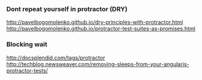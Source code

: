 ### Dont repeat yourself in protractor (DRY) 
http://pavelbogomolenko.github.io/dry-principles-with-protractor.html  
http://pavelbogomolenko.github.io/protractor-test-suites-as-promises.html  

### Blocking wait
http://docsplendid.com/tags/protractor
http://techblog.newsweaver.com/removing-sleeps-from-your-angularjs-protractor-tests/
